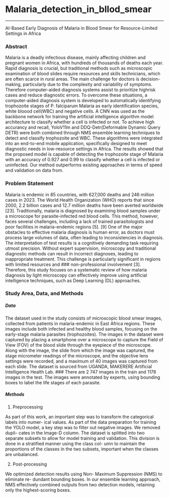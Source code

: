 
# Malaria_detection_in_bllod_smear
---
AI-Based Early Diagnosis of Malaria in Blood Smear for Resource-Limited Settings in Africa

### Abstract
Malaria is a deadly infectious disease, mainly affecting children and pregnant women in Africa, with hundreds of thousands of deaths each year. Rapid diagnosis is crucial, but traditional methods such as microscopic examination of blood slides require resources and skills technicians, which are often scarce in rural areas. The main challenge for doctors is decision-making, particularly due to the complexity and variability of symptoms. Therefore computer-aided diagnosis systems assist to prioritize highrisk cases and reduce diagnostic errors. To overcome these situations, a computer-aided diagnosis system is developed to automatically identifying trophozoite stages of P. falciparum Malaria as early identification species, white bloood cell(WBC) and negative cells. A CNN was used as the backbone network for training the artificial intelligence algorithm model architecture to classify whether a cell is infected or not. To achieve high accurancy and recall, YoloV11m and DDQ-Detr(Deformable Dynamic Query DETR) were both combined through NMS ensemble learning techniques to detect and classify trophozoite and WBC. These algorithms were integrated into an end-to-end mobile application, specifically designed to meet diagnostic needs in low-resource settings in Africa. The results showed that the proposed model is capable of detecting the trophozoite stage of Malaria with an accuracy of 0.927 and 0.99 to classify whether a cell is infected or uninfected. Our method outperforms existing approaches in terms of speed and validation on data from.

### Problem Statement
Malaria is endemic in 85 countries, with 627,000 deaths and 246 million cases in 2023.
The World Health Organization (WHO) reports that since 2000, 2.2 billion cases and 12.7 million deaths have been averted worldwide [23]. Traditionally, malaria is diagnosed by examining blood samples under a microscope for parasite-infected red blood cells. This method, however, faces several challenges, including a lack of trained parasitologists and poor facilities in malaria-endemic regions [5]. [9] One of the major obstacles to effective malaria diagnosis is human error, as doctors must process large volumes of data, often leading to inconsistencies in diagnosis. The interpretation of test results is a cognitively demanding task requiring utmost precision. Without expert supervision, microscopy and traditional diagnostic methods can result in incorrect diagnoses, leading to inappropriate treatment. This challenge is particularly significant in regions with limited resources and ### non-professional involvement [3]. Therefore, this study focuses on a systematic review of how malaria diagnosis by light microscopy can effectively improve using artificial intelligence techniques, such as Deep Learning (DL) approaches.

### Study Area, Data, and Methods
##### Data
The dataset used in the study consists of microscopic blood smear images, collected from
patients in malaria-endemic in East Africa regions. These images include both infected and healthy blood samples, focusing on the early-stage malaria parasites (trophozoites). The images in the dataset were captured by placing a smartphone over a microscope to capture the Field of View (FOV) of the blood slide through the eyepiece of the microscope. Along with the image, the slide from which the image was captured, the stage micrometer readings of the microscope, and the objective lens settings were recorded, and a maximum of 40 images was captured from each slide. The dataset is sourced from UGANDA, MAKERERE Artificial Intelligence Health Lab. ### There are 2 747 images in the train and 1178 images in the test. The images were annotated by experts, using bounding boxes to label the life stages of each parasite.
##### Methods

1. Preprocessing

As part of this work, an important step was
to transform the categorical labels into numer-
ical values. As part of the data preparation for
training the YOLO model, a key step was to
filter out negative images. We removed dupli-
cates in the Image-D column. The dataset is
splitted into two separate subsets to allow for
model training and validation. This division is
done in a stratified manner using the class col-
umn to maintain the proportions of the classes
in the two subsets, important when the classes
are unbalanced.

2. Post-processing

We optimized detection results using Non-
Maximum Suppression (NMS) to eliminate re-
dundant bounding boxes. In our ensemble
learning approach, NMS effectively combined
outputs from two detection models, retaining
only the highest-scoring boxes.